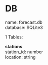 # DB

name: forecast.db  
database: SQLite3  

1 Tables:  

**stations**  
	station_id: number  
	location: string 
